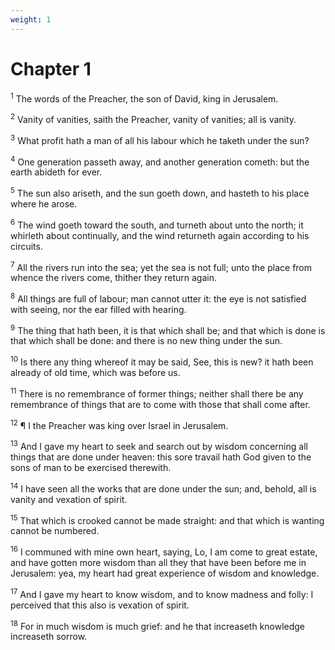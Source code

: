 ```yaml
---
weight: 1
---
```


# Chapter 1

<sup>1</sup> The words of the Preacher, the son of David, king in Jerusalem. 

<sup>2</sup> Vanity of vanities, saith the Preacher, vanity of vanities; all is vanity. 

<sup>3</sup> What profit hath a man of all his labour which he taketh under the sun? 

<sup>4</sup> One generation passeth away, and another generation cometh: but the earth abideth for ever. 

<sup>5</sup> The sun also ariseth, and the sun goeth down, and hasteth to his place where he arose. 

<sup>6</sup> The wind goeth toward the south, and turneth about unto the north; it whirleth about continually, and the wind returneth again according to his circuits. 

<sup>7</sup> All the rivers run into the sea; yet the sea is not full; unto the place from whence the rivers come, thither they return again. 

<sup>8</sup> All things are full of labour; man cannot utter it: the eye is not satisfied with seeing, nor the ear filled with hearing. 

<sup>9</sup> The thing that hath been, it is that which shall be; and that which is done is that which shall be done: and there is no new thing under the sun. 

<sup>10</sup> Is there any thing whereof it may be said, See, this is new? it hath been already of old time, which was before us. 

<sup>11</sup> There is no remembrance of former things; neither shall there be any remembrance of things that are to come with those that shall come after. 

<sup>12</sup> ¶ I the Preacher was king over Israel in Jerusalem. 

<sup>13</sup> And I gave my heart to seek and search out by wisdom concerning all things that are done under heaven: this sore travail hath God given to the sons of man to be exercised therewith. 

<sup>14</sup> I have seen all the works that are done under the sun; and, behold, all is vanity and vexation of spirit. 

<sup>15</sup> That which is crooked cannot be made straight: and that which is wanting cannot be numbered. 

<sup>16</sup> I communed with mine own heart, saying, Lo, I am come to great estate, and have gotten more wisdom than all they that have been before me in Jerusalem: yea, my heart had great experience of wisdom and knowledge. 

<sup>17</sup> And I gave my heart to know wisdom, and to know madness and folly: I perceived that this also is vexation of spirit. 

<sup>18</sup> For in much wisdom is much grief: and he that increaseth knowledge increaseth sorrow. 


